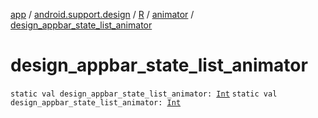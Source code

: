 [app](../../../index.md) / [android.support.design](../../index.md) / [R](../index.md) / [animator](index.md) / [design_appbar_state_list_animator](./design_appbar_state_list_animator.md)

# design_appbar_state_list_animator

`static val design_appbar_state_list_animator: `[`Int`](https://kotlinlang.org/api/latest/jvm/stdlib/kotlin/-int/index.html)
`static val design_appbar_state_list_animator: `[`Int`](https://kotlinlang.org/api/latest/jvm/stdlib/kotlin/-int/index.html)